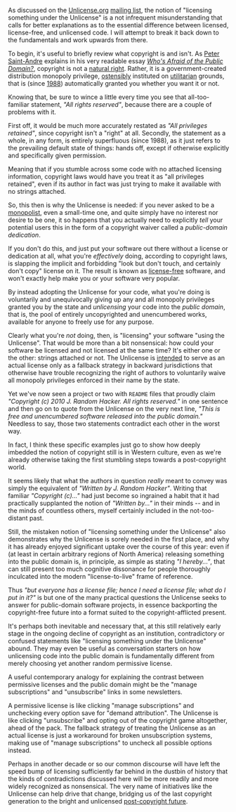 As discussed on the [Unlicense.org][] [mailing list][], the notion of
"licensing something under the Unlicense" is a not infrequent
misunderstanding that calls for better explanations as to the essential
difference between licensed, license-free, and unlicensed code. I will
attempt to break it back down to the fundamentals and work upwards from
there.

To begin, it's useful to briefly review what copyright is and isn't. As
[Peter Saint-Andre][] explains in his very readable essay [_Who's Afraid
of the Public Domain?_][WAotPD], copyright is not a [natural right][].
Rather, it is a government-created distribution monopoly privilege,
[ostensibly][TSHoCatPoaPCW] instituted on [utilitarian][] grounds, that is
(since [1988][]) automatically granted you whether you want it or not.

Knowing that, be sure to wince a little every time you see that
all-too-familiar statement, _"All rights reserved"_, because there are a
couple of problems with it.

First off, it would be much more accurately restated as _"All privileges
retained"_, since copyright isn't a "right" at all. Secondly, the statement
as a whole, in any form, is entirely superfluous (since 1988), as it just
refers to the prevailing default state of things: hands off, except if
otherwise explicitly and specifically given permission.

Meaning that if you stumble across some code with no attached licensing
information, copyright laws would have you treat it as "all privileges
retained", even if its author in fact was just trying to make it available
with no strings attached.

So, this then is why the Unlicense is needed: if you never asked to be a
[monopolist][set-your-code-free], even a small-time one, and quite simply
have no interest nor desire to be one, it so happens that you actually need
to explicitly _tell_ your potential users this in the form of a copyright
waiver called a _public-domain dedication_.

If you don't do this, and just put your software out there without a license
or dedication at all, what you're _effectively_ doing, according to
copyright laws, is slapping the implicit and forbidding "look but don't
touch, and certainly don't copy" license on it. The result is known as
[license-free][] software, and won't exactly help make you or your software
very popular.

By instead adopting the Unlicense for your code, what you're doing is
voluntarily and unequivocally giving up any and all monopoly privileges
granted you by the state and _unlicensing_ your code into the _public
domain_, that is, the pool of entirely uncopyrighted and unencumbered works,
available for anyone to freely use for any purpose.

Clearly what you're _not_ doing, then, is "licensing" your software "using
the Unlicense". That would be more than a bit nonsensical: how could your
software be licensed and not licensed at the same time? It's either one or
the other: strings attached or not. The Unlicense is [intended][dissection]
to serve as an actual license only as a fallback strategy in backward
jurisdictions that otherwise have trouble recognizing the right of authors
to voluntarily waive all monopoly privileges enforced in their name by the
state.

Yet we've now seen a project or two with `README` files that proudly claim
_"Copyright (c) 2010 J. Random Hacker. All rights reserved."_ in one
sentence and then go on to quote from the Unlicense on the very next line,
_"This is free and unencumbered software released into the public domain."_
Needless to say, those two statements contradict each other in the worst
way.

In fact, I think these specific examples just go to show how deeply imbedded
the notion of copyright still is in Western culture, even as we're already
otherwise taking the first stumbling steps towards a post-copyright world.

It seems likely that what the authors in question _really_ meant to convey
was simply the equivalent of _"Written by J. Random Hacker"_. Writing that
familiar _"Copyright (c)..."_ had just become so ingrained a habit that it
had practically supplanted the notion of _"Written by..."_ in their minds --
and in the minds of countless others, myself certainly included in the
not-too-distant past.

Still, the mistaken notion of "licensing something under the Unlicense" also
demonstrates why the Unlicense is sorely needed in the first place, and why
it has already enjoyed significant uptake over the course of this year: even
if (at least in certain arbitrary regions of North America) releasing
something into the public domain is, in principle, as simple as stating _"I
hereby..."_, that can still present too much cognitive dissonance for people
thoroughly inculcated into the modern "license-to-live" frame of reference.

Thus _"but everyone has a license file; hence I need a license file; what do
I put in it?"_ is but one of the many practical questions the Unlicense
seeks to answer for public-domain software projects, in essence backporting
the copyright-free future into a format suited to the copyright-afflicted
present.

It's perhaps both inevitable and necessary that, at this still relatively
early stage in the ongoing decline of copyright as an institution,
contradictory or confused statements like "licensing something under the
Unlicense" abound. They may even be useful as conversation starters on how
unlicensing code into the public domain is fundamentally different from
merely choosing yet another random permissive license.

A useful contemporary analogy for explaining the contrast between permissive
licenses and the public domain might be the "manage subscriptions" and
"unsubscribe" links in some newsletters.

A permissive license is like clicking "manage subscriptions" and unchecking
every option save for "demand attribution". The Unlicense is like clicking
"unsubscribe" and opting out of the copyright game altogether, ahead of the
pack. The fallback strategy of treating the Unlicense as an actual license
is just a workaround for broken unsubscription systems, making use of
"manage subscriptions" to uncheck all possible options instead.

Perhaps in another decade or so our common discourse will have left the
speed bump of licensing sufficiently far behind in the dustbin of history
that the kinds of contradictions discussed here will be more readily and
more widely recognized as nonsensical. The very name of initiatives like the
Unlicense can help drive that change, bridging us of the last copyright
generation to the bright and unlicensed [post-copyright
future][TSHoCatPoaPCW].

[set-your-code-free]: http://ar.to/2010/01/set-your-code-free
[dissection]:         http://ar.to/2010/01/dissecting-the-unlicense
[Unlicense.org]:      http://unlicense.org/
[mailing list]:       http://groups.google.com/group/unlicense
[Peter Saint-Andre]:  http://stpeter.im/
[WAotPD]:             http://me.stpeter.im/essays/publicdomain.html
[natural right]:      http://en.wikipedia.org/wiki/Natural_law
[TSHoCatPoaPCW]:      http://questioncopyright.org/promise
[utilitarian]:        http://en.wikipedia.org/wiki/Utilitarianism
[1988]:               http://en.wikipedia.org/wiki/Berne_Convention_for_the_Protection_of_Literary_and_Artistic_Works
[license-free]:       http://en.wikipedia.org/wiki/License-free_software

